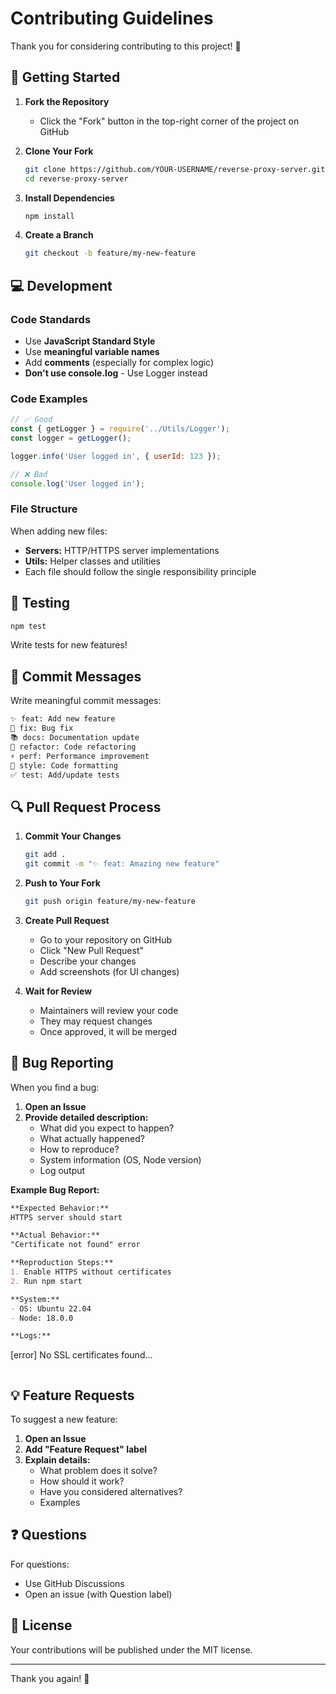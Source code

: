 # Contributing Guidelines

Thank you for considering contributing to this project! 🎉

## 🚀 Getting Started

1. **Fork the Repository**
   - Click the "Fork" button in the top-right corner of the project on GitHub

2. **Clone Your Fork**
   ```bash
   git clone https://github.com/YOUR-USERNAME/reverse-proxy-server.git
   cd reverse-proxy-server
   ```

3. **Install Dependencies**
   ```bash
   npm install
   ```

4. **Create a Branch**
   ```bash
   git checkout -b feature/my-new-feature
   ```

## 💻 Development

### Code Standards

- Use **JavaScript Standard Style**
- Use **meaningful variable names**
- Add **comments** (especially for complex logic)
- **Don't use console.log** - Use Logger instead

### Code Examples

```javascript
// ✅ Good
const { getLogger } = require('../Utils/Logger');
const logger = getLogger();

logger.info('User logged in', { userId: 123 });

// ❌ Bad
console.log('User logged in');
```

### File Structure

When adding new files:
- **Servers:** HTTP/HTTPS server implementations
- **Utils:** Helper classes and utilities
- Each file should follow the single responsibility principle

## 🧪 Testing

```bash
npm test
```

Write tests for new features!

## 📝 Commit Messages

Write meaningful commit messages:

```bash
✨ feat: Add new feature
🐛 fix: Bug fix
📚 docs: Documentation update
🔄 refactor: Code refactoring
⚡ perf: Performance improvement
🎨 style: Code formatting
✅ test: Add/update tests
```

## 🔍 Pull Request Process

1. **Commit Your Changes**
   ```bash
   git add .
   git commit -m "✨ feat: Amazing new feature"
   ```

2. **Push to Your Fork**
   ```bash
   git push origin feature/my-new-feature
   ```

3. **Create Pull Request**
   - Go to your repository on GitHub
   - Click "New Pull Request"
   - Describe your changes
   - Add screenshots (for UI changes)

4. **Wait for Review**
   - Maintainers will review your code
   - They may request changes
   - Once approved, it will be merged

## 🐛 Bug Reporting

When you find a bug:

1. **Open an Issue**
2. **Provide detailed description:**
   - What did you expect to happen?
   - What actually happened?
   - How to reproduce?
   - System information (OS, Node version)
   - Log output

**Example Bug Report:**

```markdown
**Expected Behavior:**
HTTPS server should start

**Actual Behavior:**
"Certificate not found" error

**Reproduction Steps:**
1. Enable HTTPS without certificates
2. Run npm start

**System:**
- OS: Ubuntu 22.04
- Node: 18.0.0

**Logs:**
```
[error] No SSL certificates found...
```
```

## 💡 Feature Requests

To suggest a new feature:

1. **Open an Issue**
2. **Add "Feature Request" label**
3. **Explain details:**
   - What problem does it solve?
   - How should it work?
   - Have you considered alternatives?
   - Examples

## ❓ Questions

For questions:
- Use GitHub Discussions
- Open an issue (with Question label)

## 📜 License

Your contributions will be published under the MIT license.

---

Thank you again! 🙏
